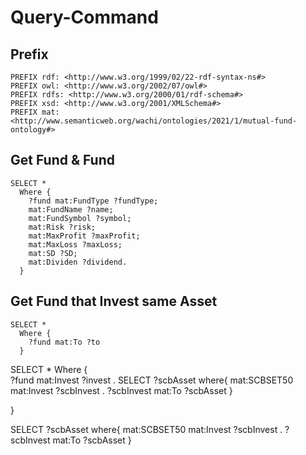 # Query-Command

## Prefix

```
PREFIX rdf: <http://www.w3.org/1999/02/22-rdf-syntax-ns#>
PREFIX owl: <http://www.w3.org/2002/07/owl#>
PREFIX rdfs: <http://www.w3.org/2000/01/rdf-schema#>
PREFIX xsd: <http://www.w3.org/2001/XMLSchema#>
PREFIX mat: <http://www.semanticweb.org/wachi/ontologies/2021/1/mutual-fund-ontology#>
```

## Get Fund & Fund

```SPRAQL
SELECT *
  Where {
    ?fund mat:FundType ?fundType;
    mat:FundName ?name;
    mat:FundSymbol ?symbol;
    mat:Risk ?risk;
    mat:MaxProfit ?maxProfit;
    mat:MaxLoss ?maxLoss;
    mat:SD ?SD;
    mat:Dividen ?dividend.
  }

```

## Get Fund that Invest same Asset


```SPRAQL
SELECT *
  Where {
    ?fund mat:To ?to
  }

```


SELECT *
  Where {	
	?fund mat:Invest ?invest .
	SELECT ?scbAsset where{
		mat:SCBSET50 mat:Invest ?scbInvest .
		?scbInvest mat:To ?scbAsset
}

  }


  SELECT ?scbAsset where{
	mat:SCBSET50 mat:Invest ?scbInvest .
	?scbInvest mat:To ?scbAsset
}
